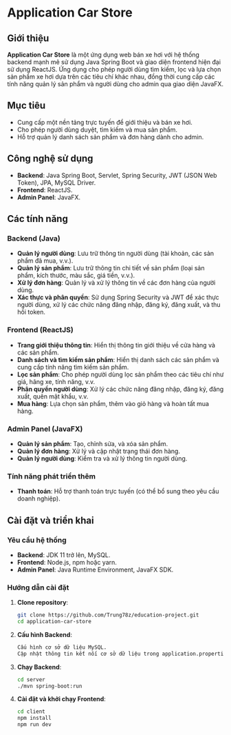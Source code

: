 # Application Car Store

## Giới thiệu

**Application Car Store** là một ứng dụng web bán xe hơi với hệ thống backend mạnh mẽ sử dụng Java Spring Boot và giao diện frontend hiện đại sử dụng ReactJS. Ứng dụng cho phép người dùng tìm kiếm, lọc và lựa chọn sản phẩm xe hơi dựa trên các tiêu chí khác nhau, đồng thời cung cấp các tính năng quản lý sản phẩm và người dùng cho admin qua giao diện JavaFX.

## Mục tiêu

- Cung cấp một nền tảng trực tuyến để giới thiệu và bán xe hơi.
- Cho phép người dùng duyệt, tìm kiếm và mua sản phẩm.
- Hỗ trợ quản lý danh sách sản phẩm và đơn hàng dành cho admin.

## Công nghệ sử dụng

- **Backend**: Java Spring Boot, Servlet, Spring Security, JWT (JSON Web Token), JPA, MySQL Driver.
- **Frontend**: ReactJS.
- **Admin Panel**: JavaFX.

## Các tính năng

### Backend (Java)

- **Quản lý người dùng**: Lưu trữ thông tin người dùng (tài khoản, các sản phẩm đã mua, v.v.).
- **Quản lý sản phẩm**: Lưu trữ thông tin chi tiết về sản phẩm (loại sản phẩm, kích thước, màu sắc, giá tiền, v.v.).
- **Xử lý đơn hàng**: Quản lý và xử lý thông tin về các đơn hàng của người dùng.
- **Xác thực và phân quyền**: Sử dụng Spring Security và JWT để xác thực người dùng, xử lý các chức năng đăng nhập, đăng ký, đăng xuất, và thu hồi token.

### Frontend (ReactJS)

- **Trang giới thiệu thông tin**: Hiển thị thông tin giới thiệu về cửa hàng và các sản phẩm.
- **Danh sách và tìm kiếm sản phẩm**: Hiển thị danh sách các sản phẩm và cung cấp tính năng tìm kiếm sản phẩm.
- **Lọc sản phẩm**: Cho phép người dùng lọc sản phẩm theo các tiêu chí như giá, hãng xe, tính năng, v.v.
- **Phân quyền người dùng**: Xử lý các chức năng đăng nhập, đăng ký, đăng xuất, quên mật khẩu, v.v.
- **Mua hàng**: Lựa chọn sản phẩm, thêm vào giỏ hàng và hoàn tất mua hàng.

### Admin Panel (JavaFX)

- **Quản lý sản phẩm**: Tạo, chỉnh sửa, và xóa sản phẩm.
- **Quản lý đơn hàng**: Xử lý và cập nhật trạng thái đơn hàng.
- **Quản lý người dùng**: Kiểm tra và xử lý thông tin người dùng.

### Tính năng phát triển thêm

- **Thanh toán**: Hỗ trợ thanh toán trực tuyến (có thể bổ sung theo yêu cầu doanh nghiệp).

## Cài đặt và triển khai

### Yêu cầu hệ thống

- **Backend**: JDK 11 trở lên, MySQL.
- **Frontend**: Node.js, npm hoặc yarn.
- **Admin Panel**: Java Runtime Environment, JavaFX SDK.

### Hướng dẫn cài đặt

1. **Clone repository**:

   ```bash
   git clone https://github.com/Trung78z/education-project.git
   cd application-car-store
   ```

2. **Cấu hình Backend**:

   ```bash
   Cấu hình cơ sở dữ liệu MySQL.
   Cập nhật thông tin kết nối cơ sở dữ liệu trong application.properties.
   ```

3. **Chạy Backend**:

   ```bash
   cd server
   ./mvn spring-boot:run
   ```

4. **Cài đặt và khởi chạy Frontend**:

   ```bash
   cd client
   npm install
   npm run dev
   ```
